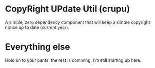 # CopyRight UPdate Util (crupu)
A simple, zero dependency component that will keep a simple copyright notice up to date (current year).

# Everything else
Hold on to your pants, the rest is comming, I'm still starting up here.
